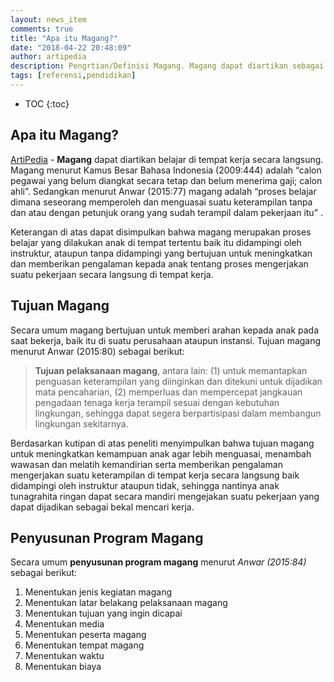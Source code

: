 ```yaml
---
layout: news_item
comments: true
title: "Apa itu Magang?"
date: "2018-04-22 20:48:09"
author: artipedia
description: Pengrtian/Definisi Magang. Magang dapat diartikan sebagai proses belajar mengerjakan suatu pekerjaan yang dilakukan langsung di tempat kerja tertentu baik itu didampingi oleh instruktur ataupun tidak.
tags: [referensi,pendidikan]
---
```

* TOC
{:toc}
## Apa itu Magang?
[ArtiPedia](/ "ArtiPedia") - **Magang** dapat diartikan belajar di tempat kerja secara langsung. Magang menurut Kamus Besar Bahasa Indonesia (2009:444) adalah “calon pegawai yang belum diangkat secara tetap dan belum menerima gaji; calon ahli”. Sedangkan menurut Anwar (2015:77) magang adalah “proses belajar dimana seseorang memperoleh dan menguasai suatu keterampilan tanpa dan atau dengan petunjuk orang yang sudah terampil dalam pekerjaan itu” .

Keterangan di atas dapat disimpulkan bahwa magang merupakan proses belajar  yang dilakukan anak di tempat tertentu baik itu didampingi oleh instruktur, ataupun tanpa didampingi yang bertujuan untuk meningkatkan dan memberikan pengalaman kepada anak tentang proses mengerjakan suatu pekerjaan secara langsung di tempat kerja. 

## Tujuan Magang
Secara umum magang bertujuan untuk memberi arahan kepada anak pada saat bekerja, baik itu di suatu perusahaan ataupun instansi. Tujuan magang menurut Anwar (2015:80) sebagai berikut:

> **Tujuan pelaksanaan magang**, antara lain: (1) untuk memantapkan penguasan keterampilan yang diinginkan dan ditekuni untuk dijadikan mata pencaharian, (2) memperluas dan mempercepat jangkauan pengadaan tenaga kerja terampil sesuai dengan kebutuhan lingkungan, sehingga dapat segera berpartisipasi dalam membangun lingkungan sekitarnya.

Berdasarkan kutipan di atas peneliti menyimpulkan bahwa tujuan magang untuk meningkatkan kemampuan anak agar lebih menguasai, menambah wawasan dan melatih kemandirian serta memberikan pengalaman mengerjakan suatu keterampilan di tempat kerja secara langsung baik didampingi oleh instruktur ataupun tidak, sehingga nantinya anak tunagrahita ringan dapat secara mandiri mengejakan suatu pekerjaan yang dapat dijadikan sebagai bekal mencari kerja.

## Penyusunan Program Magang
Secara umum **penyusunan program magang** menurut *Anwar (2015:84)* sebagai berikut:
1. Menentukan jenis kegiatan magang
2. Menentukan latar belakang pelaksanaan magang
3. Menentukan tujuan yang ingin dicapai
4. Menentukan media
5. Menentukan peserta magang
6. Menentukan tempat magang
7. Menentukan waktu
8. Menentukan biaya
